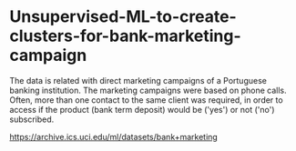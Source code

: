# Unsupervised-ML-to-create-clusters-for-bank-marketing-campaign

The data is related with direct marketing campaigns of a Portuguese banking institution. The marketing campaigns were based on phone calls. Often, more than one contact to the same client was required, in order to access if the product (bank term deposit) would be ('yes') or not ('no') subscribed.

https://archive.ics.uci.edu/ml/datasets/bank+marketing

